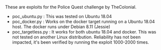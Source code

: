 These are exploits for the Police Quest challenge by TheColonial.

- poc_ubuntu.py : This was tested on Ubuntu 18.04
- poc_docker.py : Works on the docker target running on a Ubuntu 18.04 host.
The docker runs under Debian 8.11 (Jessie)
- poc_targetless.py : It works for both ubuntu 18.04 and docker.
This was not tested on another Linux distribution.
Reliability has not been impacted, it's been verified by running the exploit
1000-2000 times.


